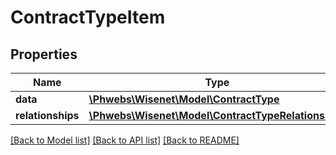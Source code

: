 # ContractTypeItem

## Properties
Name | Type | Description | Notes
------------ | ------------- | ------------- | -------------
**data** | [**\Phwebs\Wisenet\Model\ContractType**](ContractType.md) |  | [optional] 
**relationships** | [**\Phwebs\Wisenet\Model\ContractTypeRelationships**](ContractTypeRelationships.md) |  | [optional] 

[[Back to Model list]](../../README.md#documentation-for-models) [[Back to API list]](../../README.md#documentation-for-api-endpoints) [[Back to README]](../../README.md)

